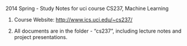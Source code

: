 2014 Spring - Study Notes for uci course CS237, Machine Learning

1. Course Website: http://www.ics.uci.edu/~cs237/

2. All documents are in the folder - “cs237”, including lecture notes and project presentations.
